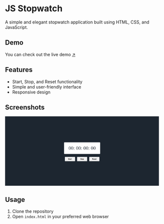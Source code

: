 # JS Stopwatch

A simple and elegant stopwatch application built using HTML, CSS, and JavaScript.

## Demo

You can check out the live demo [↗️](https://mohit-kucheriya.github.io/JS_StopWatch/)

## Features

- Start, Stop, and Reset functionality
- Simple and user-friendly interface
- Responsive design

## Screenshots

![Screenshot 1](https://github.com/Mohit-Kucheriya/JS_StopWatch/blob/f2c7c1565cb0447690cba2be81577f6e5c7b5391/StopWatchJS.png)


## Usage

1. Clone the repository
2. Open `index.html` in your preferred web browser


